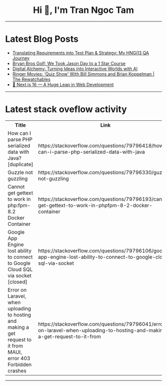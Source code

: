 <h1 align="center">Hi 👋, I'm Tran Ngoc Tam</h1>

---

# Latest Blog Posts 
<!-- BLOG-POST-LIST:START -->
- [Translating Requirements into Test Plan &amp; Strategy: My HNGi13 QA Journey](https://dev.to/amidat_sule_6ba4feb8bcbe2/translating-requirements-into-test-plan-strategy-my-hngi13-qa-journey-59hc)
- [Bryan Bros Golf: We Took Jason Day to a 1 Star Course](https://dev.to/youtube_golf/bryan-bros-golf-we-took-jason-day-to-a-1-star-course-235j)
- [Digital Alchemy: Turning Ideas into Interactive Worlds with AI](https://dev.to/arvind_sundararajan/digital-alchemy-turning-ideas-into-interactive-worlds-with-ai-j37)
- [Ringer Movies: ‘Quiz Show’ With Bill Simmons and Brian Koppelman | The Rewatchables](https://dev.to/popcorn_movies/ringer-movies-quiz-show-with-bill-simmons-and-brian-koppelman-the-rewatchables-4p8m)
- [🚀 Next.js 16 — A Huge Leap in Web Development](https://dev.to/shaahzaibrehman/nextjs-16-a-huge-leap-in-web-development-5fli)
<!-- BLOG-POST-LIST:END -->

---

# Latest stack oveflow activity
<table>
  <tr><th>Title</th><th>Link</th></tr>
  <!-- STACKOVERFLOW:START --><tr><td>How can I parse PHP serialized data with Java? [duplicate]</td><td>https://stackoverflow.com/questions/79796418/how-can-i-parse-php-serialized-data-with-java</td></tr><tr><td>Guzzle not guzzling</td><td>https://stackoverflow.com/questions/79796330/guzzle-not-guzzling</td></tr><tr><td>Cannot get gettext to work in php:fpm-8.2 Docker Container</td><td>https://stackoverflow.com/questions/79796193/cannot-get-gettext-to-work-in-phpfpm-8-2-docker-container</td></tr><tr><td>Google App Engine lost ability to connect to Google Cloud SQL via socket [closed]</td><td>https://stackoverflow.com/questions/79796106/google-app-engine-lost-ability-to-connect-to-google-cloud-sql-via-socket</td></tr><tr><td>Error on Laravel, when uploading to hosting and making a get request to it from MAUI, error 403 Forbidden crashes</td><td>https://stackoverflow.com/questions/79796041/error-on-laravel-when-uploading-to-hosting-and-making-a-get-request-to-it-from</td></tr><!-- STACKOVERFLOW:END -->
</table>

---


